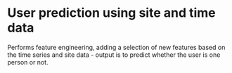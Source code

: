 # User prediction using site and time data 

Performs feature engineering, adding a selection of new features based on the time series and site data - output is to predict whether 
the user is one person or not.
